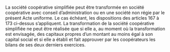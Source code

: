 La société coopérative simplifiée peut être transformée en société coopérative avec conseil d’administration ou en une société non régie par le présent Acte uniforme. Le cas échéant, les dispositions des articles 167 à 173 ci-dessus s’appliquent.
La transformation de la société coopérative simplifiée ne peut être réalisée que si elle a, au moment où la transformation est envisagée, des capitaux propres d’un montant au moins égal à son capital social et si elle a établi et fait approuver par les coopérateurs les bilans de ses deux derniers exercices.